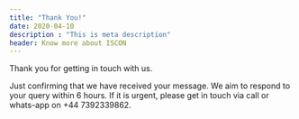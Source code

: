```yaml
---
title: "Thank You!"
date: 2020-04-10
description : "This is meta description"
header: Know more about ISCON
---
```


Thank you for getting in touch with us. 

Just confirming that we have received your message. We aim to respond to your query within 6 hours. If it is urgent, please get in touch via call or whats-app on +44 7392339862.

